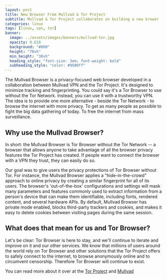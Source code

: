 ```yaml
---
layout: post
title: New Browser From Mullvad & Tor Project
subtitle: Mullvad & Tor Project collaborates on building a new brower
categories: linux
tags: [linux, vpn, tor]
banner:
  image: ../assets/images/banners/mullvad-tor.jpg
  opacity: 0.618
  background: "#000"
  height: "70vh"
  min_height: "38vh"
  heading_style: "font-size: 3em; font-weight: bold"
  subheading_style: "color: #9580ff"
---
```


The Mullvad Browser is a privacy-focused web browser developed in a collaboration between Mullvad VPN and the Tor Project. It's designed to minimize tracking and fingerprinting. You could say it's a Tor Browser to use without the Tor Network. Instead, you can use it with a trustworthy VPN. The idea is to provide one more alternative - beside the Tor Network - to browse the internet with more privacy. To get as many people as possible to fight the big data gathering of today. To free the internet from mass surveillance.


## Why use the Mullvad Browser?
In short: the Mullvad Browser is Tor Browser without the Tor Network -- a browser that allows anyone to take advantage of all the browser privacy features the Tor Project has created. If people want to connect the browser with a VPN they trust, they can easily do so.

Our goal was to give users the privacy protections of Tor Browser without Tor. For instance, the Mullvad Browser applies a "hide-in-the-crowd" approach to online privacy by creating a similar fingerprint for all of its users. The browser's 'out-of-the-box' configurations and settings will mask many parameters and features commonly used to extract information from a person's device that can make them identifiable, including fonts, rendered content, and several hardware APIs. By default, Mullvad Browser has private mode enabled, blocks third-party trackers and cookies, and makes it easy to delete cookies between visiting pages during the same session.


## What does that mean for us and Tor Browser?
Let's be clear: Tor Browser is here to stay, and we'll continue to iterate and improve on it and our other services. We know that millions of users around the world rely on Tor Browser and other solutions that the Tor Project offers to safely connect to the internet, to browse anonymously online and to circumvent censorship. Therefore Tor Browser will continue to exist.


You can read more about it over at the [Tor Project](https://blog.torproject.org/releasing-mullvad-browser/) and [Mullvad](https://mullvad.net/en/browser)
